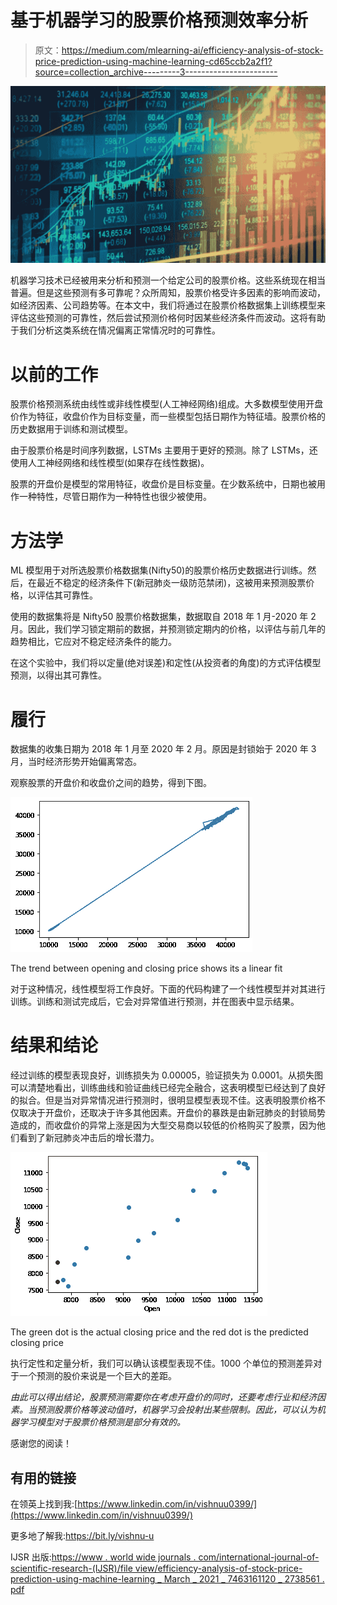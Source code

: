 # 基于机器学习的股票价格预测效率分析

> 原文：<https://medium.com/mlearning-ai/efficiency-analysis-of-stock-price-prediction-using-machine-learning-cd65ccb2a2f1?source=collection_archive---------3----------------------->

![](img/b698946696353d020c60b4dfe97846e8.png)

机器学习技术已经被用来分析和预测一个给定公司的股票价格。这些系统现在相当普遍。但是这些预测有多可靠呢？众所周知，股票价格受许多因素的影响而波动，如经济因素、公司趋势等。在本文中，我们将通过在股票价格数据集上训练模型来评估这些预测的可靠性，然后尝试预测价格何时因某些经济条件而波动。这将有助于我们分析这类系统在情况偏离正常情况时的可靠性。

# 以前的工作

股票价格预测系统由线性或非线性模型(人工神经网络)组成。大多数模型使用开盘价作为特征，收盘价作为目标变量，而一些模型包括日期作为特征墙。股票价格的历史数据用于训练和测试模型。

由于股票价格是时间序列数据，LSTMs 主要用于更好的预测。除了 LSTMs，还使用人工神经网络和线性模型(如果存在线性数据)。

股票的开盘价是模型的常用特征，收盘价是目标变量。在少数系统中，日期也被用作一种特性，尽管日期作为一种特性也很少被使用。

# 方法学

ML 模型用于对所选股票价格数据集(Nifty50)的股票价格历史数据进行训练。然后，在最近不稳定的经济条件下(新冠肺炎一级防范禁闭)，这被用来预测股票价格，以评估其可靠性。

使用的数据集将是 Nifty50 股票价格数据集，数据取自 2018 年 1 月-2020 年 2 月。因此，我们学习锁定期前的数据，并预测锁定期内的价格，以评估与前几年的趋势相比，它应对不稳定经济条件的能力。

在这个实验中，我们将以定量(绝对误差)和定性(从投资者的角度)的方式评估模型预测，以得出其可靠性。

# 履行

数据集的收集日期为 2018 年 1 月至 2020 年 2 月。原因是封锁始于 2020 年 3 月，当时经济形势开始偏离常态。

观察股票的开盘价和收盘价之间的趋势，得到下图。

![](img/efc7fa8bb52beef672dee38257e27d1e.png)

The trend between opening and closing price shows its a linear fit

对于这种情况，线性模型将工作良好。下面的代码构建了一个线性模型并对其进行训练。训练和测试完成后，它会对异常值进行预测，并在图表中显示结果。

# 结果和结论

经过训练的模型表现良好，训练损失为 0.00005，验证损失为 0.0001。从损失图可以清楚地看出，训练曲线和验证曲线已经完全融合，这表明模型已经达到了良好的拟合。但是当对异常情况进行预测时，很明显模型表现不佳。这表明股票价格不仅取决于开盘价，还取决于许多其他因素。开盘价的暴跌是由新冠肺炎的封锁局势造成的，而收盘价的异常上涨是因为大型交易商以较低的价格购买了股票，因为他们看到了新冠肺炎冲击后的增长潜力。

![](img/2939604d334ec88b426206a238370331.png)

The green dot is the actual closing price and the red dot is the predicted closing price

执行定性和定量分析，我们可以确认该模型表现不佳。1000 个单位的预测差异对于一个预测的股价来说是一个巨大的差距。

*由此可以得出结论，股票预测需要你在考虑开盘价的同时，还要考虑行业和经济因素。当预测股票价格等波动值时，机器学习会投射出某些限制。因此，可以认为机器学习模型对于股票价格预测是部分有效的。*

感谢您的阅读！

## 有用的链接

在领英上找到我:[https://www.linkedin.com/in/vishnuu0399/](https://www.linkedin.com/in/vishnuu0399/)

更多地了解我:https://bit.ly/vishnu-u

IJSR 出版:[https://www . world wide journals . com/international-journal-of-scientific-research-(IJSR)/file view/efficiency-analysis-of-stock-price-prediction-using-machine-learning _ March _ 2021 _ 7463161120 _ 2738561 . pdf](https://www.worldwidejournals.com/international-journal-of-scientific-research-(IJSR)/fileview/efficiency-analysis-of-stock-price-prediction-using-machine-learning_March_2021_7463161120_2738561.pdf)